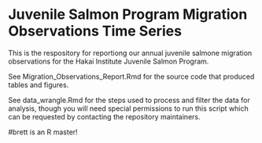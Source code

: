 # Juvenile Salmon Program Migration Observations Time Series
This is the respository for reportiong our annual juvenile salmone migration observations for the Hakai Institute Juvenile Salmon Program.

See Migration_Observations_Report.Rmd for the source code that produced tables and figures. 

See data_wrangle.Rmd for the steps used to process and filter the data for analysis, though you will need special permissions to run this script which can be requested by contacting the repository maintainers.

#brett is an R master!
